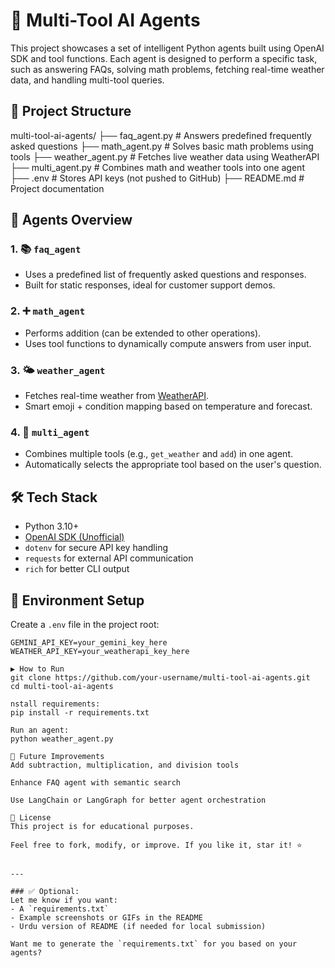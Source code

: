 # 🤖 Multi-Tool AI Agents

This project showcases a set of intelligent Python agents built using OpenAI SDK and tool functions. Each agent is designed to perform a specific task, such as answering FAQs, solving math problems, fetching real-time weather data, and handling multi-tool queries.

## 📁 Project Structure

multi-tool-ai-agents/
├── faq_agent.py # Answers predefined frequently asked questions
├── math_agent.py # Solves basic math problems using tools
├── weather_agent.py # Fetches live weather data using WeatherAPI
├── multi_agent.py # Combines math and weather tools into one agent
├── .env # Stores API keys (not pushed to GitHub)
├── README.md # Project documentation


## 🧠 Agents Overview

### 1. 📚 `faq_agent`
- Uses a predefined list of frequently asked questions and responses.
- Built for static responses, ideal for customer support demos.

### 2. ➕ `math_agent`
- Performs addition (can be extended to other operations).
- Uses tool functions to dynamically compute answers from user input.

### 3. 🌤️ `weather_agent`
- Fetches real-time weather from [WeatherAPI](https://www.weatherapi.com/).
- Smart emoji + condition mapping based on temperature and forecast.

### 4. 🧰 `multi_agent`
- Combines multiple tools (e.g., `get_weather` and `add`) in one agent.
- Automatically selects the appropriate tool based on the user's question.

## 🛠️ Tech Stack

- Python 3.10+
- [OpenAI SDK (Unofficial)](https://github.com/openai/openai-python)
- `dotenv` for secure API key handling
- `requests` for external API communication
- `rich` for better CLI output

## 🔐 Environment Setup

Create a `.env` file in the project root:

```env
GEMINI_API_KEY=your_gemini_key_here
WEATHER_API_KEY=your_weatherapi_key_here

▶️ How to Run
git clone https://github.com/your-username/multi-tool-ai-agents.git
cd multi-tool-ai-agents

nstall requirements:
pip install -r requirements.txt

Run an agent:
python weather_agent.py

📌 Future Improvements
Add subtraction, multiplication, and division tools

Enhance FAQ agent with semantic search

Use LangChain or LangGraph for better agent orchestration

📄 License
This project is for educational purposes.

Feel free to fork, modify, or improve. If you like it, star it! ⭐


---

### ✅ Optional:
Let me know if you want:
- A `requirements.txt`
- Example screenshots or GIFs in the README
- Urdu version of README (if needed for local submission)

Want me to generate the `requirements.txt` for you based on your agents?

